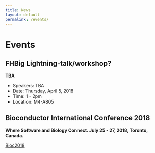 ```yaml
---
title: News
layout: default
permalink: /events/
---
```


# Events

## FHBig Lightning-talk/workshop?
__TBA__
- Speakers: TBA
- Date: Thursday, April 5, 2018
- Time: 1 - 2pm
- Location: M4-A805

## Bioconductor International Conference 2018
__Where Software and Biology Connect. July 25 - 27, 2018, Toronto, Canada.__

[Bioc2018](http://bioc2018.bioconductor.org/)
